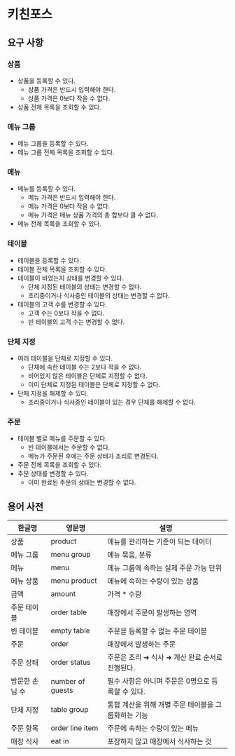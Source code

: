 # 키친포스

## 요구 사항

### 상품
- 상품을 등록할 수 있다.
  - 상품 가격은 반드시 입력해야 한다.
  - 상품 가격은 0보다 작을 수 없다.
- 상품 전체 목록을 조회할 수 있다.

### 메뉴 그룹
- 메뉴 그룹을 등록할 수 있다.
- 메뉴 그룹 전체 목록을 조회할 수 있다.

### 메뉴
- 메뉴를 등록할 수 있다.
  - 메뉴 가격은 반드시 입력해야 한다.
  - 메뉴 가격은 0보다 작을 수 없다.
  - 메뉴 가격은 메뉴 상품 가격의 총 합보다 클 수 없다.
- 메뉴 전체 목록을 조회할 수 있다. 

### 테이블
- 테이블을 등록할 수 있다.
- 테이블 전체 목록을 조회할 수 있다.
- 테이블이 비었는지 상태를 변경할 수 있다.
  - 단체 지정된 테이블의 상태는 변경할 수 없다.
  - 조리중이거나 식사중인 테이블의 상태는 변경할 수 없다.
- 테이블의 고객 수를 변경할 수 있다.
  - 고객 수는 0보다 작을 수 없다.
  - 빈 테이블의 고객 수는 변경할 수 없다.

### 단체 지정
- 여러 테이블을 단체로 지정할 수 있다.
  - 단체에 속한 테이블 수는 2보다 적을 수 없다.
  - 비어있지 않은 테이블은 단체로 지정할 수 없다.
  - 이미 단체로 지정된 테이블은 단체로 지정할 수 없다.
- 단체 지정을 해제할 수 있다.
  - 조리중이거나 식사중인 테이블이 있는 경우 단체를 해제할 수 없다.

### 주문
- 테이블 별로 메뉴를 주문할 수 있다.
  - 빈 테이블에서는 주문할 수 없다.
  - 메뉴가 주문된 후에는 주문 상태가 조리로 변경된다.
- 주문 전체 목록을 조회할 수 있다.
- 주문 상태를 변경할 수 있다.
  - 이미 완료된 주문의 상태는 변경할 수 없다.


## 용어 사전

| 한글명 | 영문명 | 설명 |
| --- | --- | --- |
| 상품 | product | 메뉴를 관리하는 기준이 되는 데이터 |
| 메뉴 그룹 | menu group | 메뉴 묶음, 분류 |
| 메뉴 | menu | 메뉴 그룹에 속하는 실제 주문 가능 단위 |
| 메뉴 상품 | menu product | 메뉴에 속하는 수량이 있는 상품 |
| 금액 | amount | 가격 * 수량 |
| 주문 테이블 | order table | 매장에서 주문이 발생하는 영역 |
| 빈 테이블 | empty table | 주문을 등록할 수 없는 주문 테이블 |
| 주문 | order | 매장에서 발생하는 주문 |
| 주문 상태 | order status | 주문은 조리 ➜ 식사 ➜ 계산 완료 순서로 진행된다. |
| 방문한 손님 수 | number of guests | 필수 사항은 아니며 주문은 0명으로 등록할 수 있다. |
| 단체 지정 | table group | 통합 계산을 위해 개별 주문 테이블을 그룹화하는 기능 |
| 주문 항목 | order line item | 주문에 속하는 수량이 있는 메뉴 |
| 매장 식사 | eat in | 포장하지 않고 매장에서 식사하는 것 |
